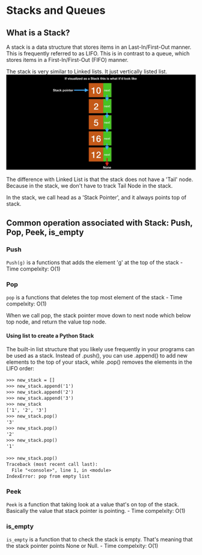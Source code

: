 # Stacks and Queues

## What is a Stack?

A stack is a data structure that stores items in an Last-In/First-Out manner. This is frequently referred to as LIFO. This is in contrast to a queue, which stores items in a First-In/First-Out (FIFO) manner.

The stack is very similar to Linked lists. It just vertically listed list. 
![alt text](https://github.com/Zioq/Algorithms-and-Data-Structures-With-Python/blob/master/20.Stacks%20and%20Queues/img/stack.png)

The difference with Linked List is that the stack does not have a 'Tail' node. Because in the stack, we don't have to track Tail Node in the stack. 

In the stack, we call head as a 'Stack Pointer', and it always points top of stack.

## Common operation associated with Stack: Push, Pop, Peek, is_empty

### Push 
`Push(g)` is a functions that adds the element 'g' at the top of the stack - Time compelxity: O(1)
 
### Pop
`pop` is a functions that deletes the top most element of the stack - Time compelxity: O(1)

When we call pop, the stack pointer move down to next node which below top node, and return the value top node. 


#### Using list to create a Python Stack
The built-in list structure that you likely use frequently in your programs can be used as a stack. Instead of .push(), you can use .append() to add new elements to the top of your stack, while .pop() removes the elements in the LIFO order:

```
>>> new_stack = []
>>> new_stack.append('1')
>>> new_stack.append('2')
>>> new_stack.append('3')
>>> new_stack
['1', '2', '3']
>>> new_stack.pop()
'3'
>>> new_stack.pop()
'2'
>>> new_stack.pop()
'1'

>>> new_stack.pop()
Traceback (most recent call last):
  File "<console>", line 1, in <module>
IndexError: pop from empty list
```

### Peek
`Peek` is a function that taking look at a value that's on top of the stack. Basically the value that stack pointer is pointing. - Time compelxity: O(1)

### is_empty
`is_empty` is a function that to check the stack is empty. That's meaning that the stack pointer points None or Null. - Time compelxity: O(1)
